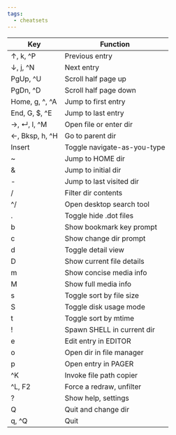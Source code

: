 ```yaml
---
tags:
  - cheatsets
---
```

| Key            | Function                    |
| -------------- | --------------------------- |
| ↑, k, ^P       | Previous entry              |
| ↓, j, ^N       | Next entry                  |
| PgUp, ^U       | Scroll half page up         |
| PgDn, ^D       | Scroll half page down       |
| Home, g, ^, ^A | Jump to first entry         |
| End, G, $, ^E  | Jump to last entry          |
| →, ↵, l, ^M    | Open file or enter dir      |
| ←, Bksp, h, ^H | Go to parent dir            |
| Insert         | Toggle navigate-as-you-type |
| ~              | Jump to HOME dir            |
| &              | Jump to initial dir         |
| -              | Jump to last visited dir    |
| /              | Filter dir contents         |
| ^/             | Open desktop search tool    |
| .              | Toggle hide .dot files      |
| b              | Show bookmark key prompt    |
| c              | Show change dir prompt      |
| d              | Toggle detail view          |
| D              | Show current file details   |
| m              | Show concise media info     |
| M              | Show full media info        |
| s              | Toggle sort by file size    |
| S              | Toggle disk usage mode      |
| t              | Toggle sort by mtime        |
| !              | Spawn SHELL in current dir  |
| e              | Edit entry in EDITOR        |
| o              | Open dir in file manager    |
| p              | Open entry in PAGER         |
| ^K             | Invoke file path copier     |
| ^L, F2         | Force a redraw, unfilter    |
| ?              | Show help, settings         |
| Q              | Quit and change dir         |
| q, ^Q          | Quit                        |
